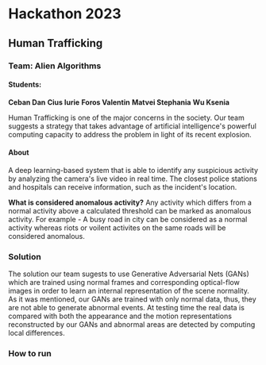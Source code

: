 # Hackathon 2023 
## Human Trafficking 
### Team: Alien Algorithms
#### Students: 
**Ceban Dan**
**Cius Iurie**
**Foros Valentin** 
**Matvei Stephania**
**Wu Ksenia** 

Human Trafficking is one of the major concerns in the society. Our team suggests a strategy that takes advantage of artificial intelligence's powerful computing capacity to address the problem in light of its recent explosion.

#### About 
A deep learning-based system that is able to identify any suspicious activity by analyzing the camera's live video in real time. The closest police stations and hospitals can receive information, such as the incident's location.

**What is considered anomalous activity?**
Any activity which differs from a normal activity above a calculated threshold can be marked as anomalous activity. For example - A busy road in city can be considered as a normal activity whereas riots or voilent activites on the same roads will be considered anomalous.

### Solution
The solution our team sugests to use Generative Adversarial Nets (GANs) which are trained using normal frames and corresponding optical-flow images in order to learn an internal representation of the scene normality. As it was mentioned, our GANs are trained with only normal data, thus, they are not able to generate abnormal events. At testing time the real data is compared with both the appearance and the motion representations reconstructed by our GANs and abnormal areas are detected by computing local differences.

### How to run 